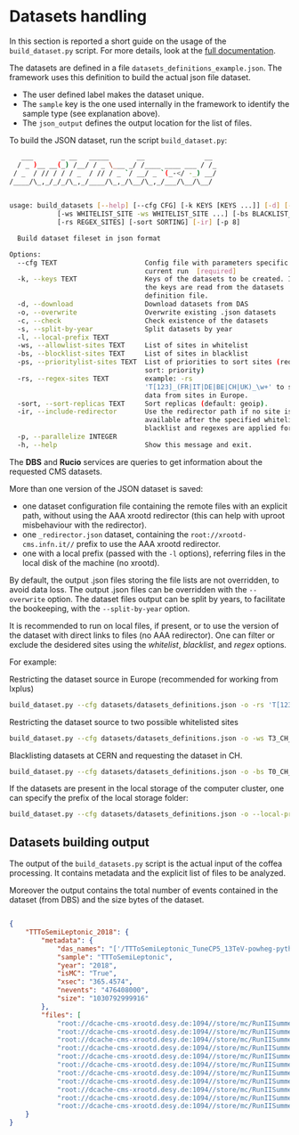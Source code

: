 # Datasets handling

In this section is reported a short guide on the usage of the `build_dataset.py` script.
For more details, look at the [full documentation](https://pocketcoffea.readthedocs.io/en/latest/datasets.html).

The datasets are defined in a file `datasets_definitions_example.json`. The framework uses this definition to build the actual json file dataset. 
    
* The user defined label makes the dataset unique.
* The `sample` key is the one used internally in the framework to identify the sample type (see explanation above).
* The `json_output` defines the output location for the list of files.

To build the JSON dataset, run the script `build_dataset.py`:

```bash
   ___       _ __   _____       __               __ 
  / _ )__ __(_) /__/ / _ \___ _/ /____ ____ ___ / /_
 / _  / // / / / _  / // / _ `/ __/ _ `(_-</ -_) __/
/____/\_,_/_/_/\_,_/____/\_,_/\__/\_,_/___/\__/\__/ 
                                                   

usage: build_datasets [--help] [--cfg CFG] [-k KEYS [KEYS ...]] [-d] [-o] [-c] [-s] [-l LOCAL_PREFIX] 
			[-ws WHITELIST_SITE -ws WHITELIST_SITE ...] [-bs BLACKLIST_SITE -bs BLACKLIST_SITES ...] [-ps PRIORITYLIST_SITE -ps PRIORITYLIST_SITES ...] 
			[-rs REGEX_SITES] [-sort SORTING] [-ir] [-p 8]

  Build dataset fileset in json format

Options:
  --cfg TEXT                      Config file with parameters specific to the
                                  current run  [required]
  -k, --keys TEXT                 Keys of the datasets to be created. If None,
                                  the keys are read from the datasets
                                  definition file.
  -d, --download                  Download datasets from DAS
  -o, --overwrite                 Overwrite existing .json datasets
  -c, --check                     Check existence of the datasets
  -s, --split-by-year             Split datasets by year
  -l, --local-prefix TEXT
  -ws, --allowlist-sites TEXT     List of sites in whitelist
  -bs, --blocklist-sites TEXT     List of sites in blacklist
  -ps, --prioritylist-sites TEXT  List of priorities to sort sites (requires
                                  sort: priority)
  -rs, --regex-sites TEXT         example: -rs
                                  'T[123]_(FR|IT|DE|BE|CH|UK)_\w+' to serve
                                  data from sites in Europe.
  -sort, --sort-replicas TEXT     Sort replicas (default: geoip).
  -ir, --include-redirector       Use the redirector path if no site is
                                  available after the specified whitelist,
                                  blacklist and regexes are applied for sites.
  -p, --parallelize INTEGER
  -h, --help                      Show this message and exit.

```

The **DBS** and **Rucio** services are queries to get information about the requested CMS datasets.

More than one version of the JSON dataset is saved:

* one dataset configuration file containing the remote files with an explicit path, without using the AAA xrootd
  redirector (this can help with uproot misbehaviour with the redirector).
* one `_redirector.json` dataset, containing the `root://xrootd-cms.infn.it//` prefix to use the AAA xrootd redirector.
* one with a local prefix (passed with the `-l` options), referring files in the local disk of the machine (no xrootd).

By default, the output .json files storing the file lists are not overridden, to avoid data loss. The output .json files
can be overridden with the `--overwrite` option.
The dataset files output can be split by years, to facilitate the bookeeping, with the `--split-by-year` option.

It is recommended to run on local files, if present, or to use the version of the dataset with direct links to files (no
AAA redirector).  One can filter or exclude the desidered sites using the *whitelist*, *blacklist*, and *regex*
options.

For example:

Restricting the dataset source in Europe (recommended for working from lxplus)

```bash
build_dataset.py --cfg datasets/datasets_definitions.json -o -rs 'T[123]_(FR|IT|DE|BE|CH|UK)_\w+' 
```

Restricting the dataset source to two possible whitelisted sites

```bash
build_dataset.py --cfg datasets/datasets_definitions.json -o -ws T3_CH_PSI T2_CH_CSCS
```

Blacklisting datasets at CERN and requesting the dataset in CH.

```bash 
build_dataset.py --cfg datasets/datasets_definitions.json -o -bs T0_CH_CERN 'T[123]_CH_\w+' 
```

If the datasets are present in the local storage of the computer cluster, one can specify the prefix of the local storage folder:

```bash 
build_dataset.py --cfg datasets/datasets_definitions.json -o --local-prefix /pnfs/psi.ch/cms/trivcat
```


## Datasets building output

The output of the `build_datasets.py` script is the actual input of the coffea processing. It contains metadata and the
explicit list of files to be analyzed. 

Moreover the output contains the total number of events contained in the dataset (from DBS) and the size bytes of the dataset.

```json

{
    "TTToSemiLeptonic_2018": {
        "metadata": {
            "das_names": "['/TTToSemiLeptonic_TuneCP5_13TeV-powheg-pythia8/RunIISummer20UL18NanoAODv9-106X_upgrade2018_realistic_v16_L1v1-v1/NANOAODSIM']",
            "sample": "TTToSemiLeptonic",
            "year": "2018",
            "isMC": "True",
            "xsec": "365.4574",
            "nevents": "476408000",
            "size": "1030792999916"
        },
        "files": [
            "root://dcache-cms-xrootd.desy.de:1094//store/mc/RunIISummer20UL18NanoAODv9/TTToSemiLeptonic_TuneCP5_13TeV-powheg-pythia8/NANOAODSIM/106X_upgrade2018_realistic_v16_L1v1-v1/120000/0520A050-AF68-EF43-AA5B-5AA77C74ED73.root",
            "root://dcache-cms-xrootd.desy.de:1094//store/mc/RunIISummer20UL18NanoAODv9/TTToSemiLeptonic_TuneCP5_13TeV-powheg-pythia8/NANOAODSIM/106X_upgrade2018_realistic_v16_L1v1-v1/120000/0E9EA19A-AE0E-3149-88C3-D733240FF5AB.root",
            "root://dcache-cms-xrootd.desy.de:1094//store/mc/RunIISummer20UL18NanoAODv9/TTToSemiLeptonic_TuneCP5_13TeV-powheg-pythia8/NANOAODSIM/106X_upgrade2018_realistic_v16_L1v1-v1/120000/143F7726-375A-3D48-9D53-D6B071CED8F6.root",
            "root://dcache-cms-xrootd.desy.de:1094//store/mc/RunIISummer20UL18NanoAODv9/TTToSemiLeptonic_TuneCP5_13TeV-powheg-pythia8/NANOAODSIM/106X_upgrade2018_realistic_v16_L1v1-v1/120000/15FC5EA3-70AA-B640-8748-BD5E1BB84CAC.root",
            "root://dcache-cms-xrootd.desy.de:1094//store/mc/RunIISummer20UL18NanoAODv9/TTToSemiLeptonic_TuneCP5_13TeV-powheg-pythia8/NANOAODSIM/106X_upgrade2018_realistic_v16_L1v1-v1/120000/1CD61F25-9DE8-D741-9200-CCBBA61E5A0A.root",
            "root://dcache-cms-xrootd.desy.de:1094//store/mc/RunIISummer20UL18NanoAODv9/TTToSemiLeptonic_TuneCP5_13TeV-powheg-pythia8/NANOAODSIM/106X_upgrade2018_realistic_v16_L1v1-v1/120000/1D885366-E280-1243-AE4F-532D326C2386.root",
            "root://dcache-cms-xrootd.desy.de:1094//store/mc/RunIISummer20UL18NanoAODv9/TTToSemiLeptonic_TuneCP5_13TeV-powheg-pythia8/NANOAODSIM/106X_upgrade2018_realistic_v16_L1v1-v1/120000/23AD2392-C48B-D643-9E16-C93730AA4A02.root",
            "root://dcache-cms-xrootd.desy.de:1094//store/mc/RunIISummer20UL18NanoAODv9/TTToSemiLeptonic_TuneCP5_13TeV-powheg-pythia8/NANOAODSIM/106X_upgrade2018_realistic_v16_L1v1-v1/120000/245961C8-DE06-8F4F-9E92-ED6F30A097C4.root",
            "root://dcache-cms-xrootd.desy.de:1094//store/mc/RunIISummer20UL18NanoAODv9/TTToSemiLeptonic_TuneCP5_13TeV-powheg-pythia8/NANOAODSIM/106X_upgrade2018_realistic_v16_L1v1-v1/120000/262EAEE2-14CC-2A44-8F4B-B1A339882B25.root",
            "root://dcache-cms-xrootd.desy.de:1094//store/mc/RunIISummer20UL18NanoAODv9/TTToSemiLeptonic_TuneCP5_13TeV-powheg-pythia8/NANOAODSIM/106X_upgrade2018_realistic_v16_L1v1-v1/120000/2EEEF2A2-D775-764F-8ED6-EF0D5B425739.root",
            "root://dcache-cms-xrootd.desy.de:1094//store/mc/RunIISummer20UL18NanoAODv9/TTToSemiLeptonic_TuneCP5_13TeV-powheg-pythia8/NANOAODSIM/106X_upgrade2018_realistic_v16_L1v1-v1/120000/329FB0B6-F45B-8D4B-A27C-3D61E33C91DC.root"]
    }
}
```
